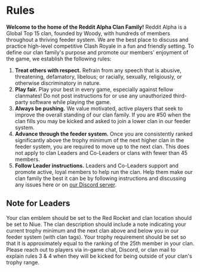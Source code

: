# Rules

**Welcome to the home of the Reddit Alpha Clan Family!** Reddit Alpha is a Global Top 15 clan, founded by Woody, with hundreds of members throughout a thriving feeder system. We are the best place to discuss and practice high-level competitive Clash Royale in a fun and friendly setting. To define our clan family's purpose and promote our members' enjoyment of the game, we establish the following rules:

1. **Treat others with respect.** Refrain from any speech that is abusive, threatening, defamatory, libelous; or racially, sexually, religiously, or otherwise discriminatory in nature.
2. **Play fair.** Play your best in every game, especially against fellow clanmates! Do not post instructions for or use any unauthorized third-party software while playing the game.
3. **Always be pushing.** We value motivated, active players that seek to improve the overall standing of our clan family. If you are \#50 when the clan fills you may be kicked and asked to join a lower clan in our feeder system.
4. **Advance through the feeder system.** Once you are consistently ranked significantly above the trophy minimum of the next higher clan in the feeder system, you are required to move up to the next clan. This does not apply to clan Leaders and Co-Leaders or clans with fewer than 45 members.
5. **Follow Leader instructions.** Leaders and Co-Leaders support and promote active, loyal members to help run the clan. Help them make our clan family the best it can be by following instructions and discussing any issues here or on [our Discord server](http://discord.gg/racf).

## Note for Leaders

Your clan emblem should be set to the Red Rocket and clan location should be set to Niue. The clan description should include a note indicating your current trophy minimum and the next clan above and below you in our feeder system (with clan tags). Your trophy requirement should be set so that it is approximately equal to the ranking of the 25th member in your clan. Please reach out to players via in-game chat, Discord, or clan mail to explain rules 3 & 4 when they will be kicked for being outside of your clan's trophy range.
